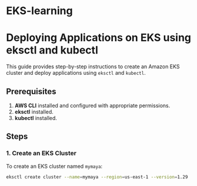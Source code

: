 # EKS-learning

# Deploying Applications on EKS using eksctl and kubectl

This guide provides step-by-step instructions to create an Amazon EKS cluster and deploy applications using `eksctl` and `kubectl`.

## Prerequisites

1. **AWS CLI** installed and configured with appropriate permissions.
2. **eksctl** installed.
3. **kubectl** installed.

## Steps

### 1. Create an EKS Cluster

To create an EKS cluster named `mymaya`:

```sh
eksctl create cluster --name=mymaya --region=us-east-1 --version=1.29
```
